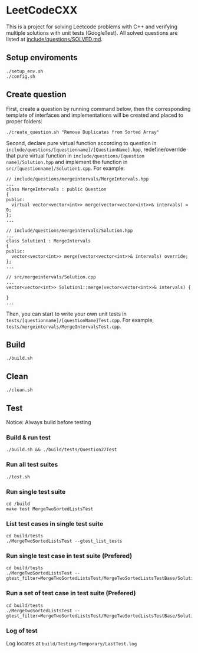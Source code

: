 # LeetCodeCXX
This is a project for solving Leetcode problems with C++ and verifying multiple solutions with unit tests (GoogleTest). All solved questions are listed at [include/questions/SOLVED.md](include/questions/SOLVED.md).

## Setup enviroments

```
./setup_env.sh
./config.sh
```

## Create question

First, create a question by running command below, then the corresponding template of interfaces and implementations will be created and placed to proper folders:

```
./create_question.sh "Remove Duplicates from Sorted Array"
```

Second, declare pure virtual function according to question in `include/questions/[questionname]/[QuestionName].hpp`, redefine/override that pure virtual function in `include/questions/[question name]/Solution.hpp` and implement the function in `src/[questionname]/Solution1.cpp`. For example:

```
// include/questions/mergeintervals/MergeIntervals.hpp
...
class MergeIntervals : public Question 
{
public:
  virtual vector<vector<int>> merge(vector<vector<int>>& intervals) = 0;
};
...

// include/questions/mergeintervals/Solution.hpp
...
class Solution1 : MergeIntervals
{
public:
  vector<vector<int>> merge(vector<vector<int>>& intervals) override;
};
...

// src/mergeintervals/Solution.cpp
...
vector<vector<int>> Solution1::merge(vector<vector<int>>& intervals) {
    
}
...
```

Then, you can start to write your own unit tests in `tests/[questionname]/[questionName]Test.cpp`. For example, `tests/mergeintervals/MergeIntervalsTest.cpp`.

## Build

```
./build.sh
```

## Clean

```
./clean.sh
```

## Test

Notice: Always build before testing

### Build & run test

```
./build.sh && ./build/tests/Question27Test
```

### Run all test suites

```
./test.sh
```

### Run single test suite

```
cd /build
make test MergeTwoSortedListsTest
```

### List test cases in single test suite

```
cd build/tests
./MergeTwoSortedListsTest --gtest_list_tests
```

### Run single test case in test suite (Prefered)

```
cd build/tests
./MergeTwoSortedListsTest --gtest_filter=MergeTwoSortedListsTest/MergeTwoSortedListsTestBase/Solution1.test11
```

### Run a set of test case in test suite (Prefered)

```
cd build/tests
./MergeTwoSortedListsTest --gtest_filter=MergeTwoSortedListsTest/MergeTwoSortedListsTestBase/Solution1.test1
```

### Log of test

Log locates at `build/Testing/Temporary/LastTest.log`
